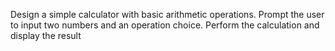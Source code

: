 Design a simple calculator with basic arithmetic
 operations. Prompt the user to input two numbers and an
 operation choice. Perform the calculation and display the
 result
